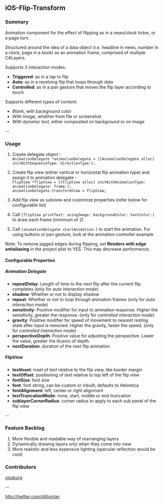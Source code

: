 ## iOS-Flip-Transform  

### Summary
Animation component for the effect of flipping as in a news/clock ticker, or a page turn. 

Structured around the idea of a data object (i.e. headline in news, number in a clock, page in a book) as an animation frame, comprised of multiple CALayers.  

Supports 3 interaction modes:  

 - __Triggered__: as in a tap to flip  
 - __Auto__: as in a revolving flip that loops through data  
 - __Controlled__: as in a pan gesture that moves the flip layer according to touch  

Supports different types of content:  

 - _Blank_, with background color  
 - _With image_, whether from file or screenshot  
 - _With dynamic text_, either composited on background or on image  

--

### Usage
 1. Create delegate object -  
`AnimationDelegate *animationDelegate = [[AnimationDelegate alloc] initWithSequenceType: directionType:];`  

 2. Create flip view (either vertical or horizontal flip animation type) and assign it to animation delegate -  
`FlipView *flipView = [[FlipView alloc] initWithAnimationType: animationDelegate: frame:];`  
`animationDelegate.transformView = flipView;`  

 3. Add flip view as subview and customize properties (refer below for configurable list)  

 4. Call `[flipView printText: usingImage: backgroundColor: textColor:]` to draw each frame (minimum of 2)  

 5. Call `[animationDelegate startAnimation:]` to start the animation. For using buttons or pan gesture, look at the animation controller example  

Note: To remove jagged edges during flipping, set __Renders with edge antialiasing__ in the project plist to YES. This may decrease performance.  

#### Configurable Properties

##### Animation Delegate

 - __repeatDelay__: Length of time to the next flip after the current flip completes (only for _auto interaction mode_)
 - __shadow__: Whether or not to display shadow
 - __repeat__: Whether or not to loop through animation frames (only for _auto interaction mode_)
 - __sensitivity__: Positive modifier for input to animation response. Higher the sensitivity, greater the response. (only for _controlled interaction mode_)
 - __gravity__: Positive modifier for speed of movement to nearest resting state after input is removed. Higher the gravity, faster the speed. (only for _controlled interaction mode_)
 - __perspectiveDepth__: Positive value for adjusting the perspective. Lower the value, greater the illusion of depth.
 - __nextDuration__: duration of the next flip animation

##### FlipView

 - __textInset__: inset of text relative to the flip view, like border margin
 - __textOffset__: positioning of text relative to top left of the flip view
 - __fontSize__: font size
 - __font__: font string, can be custom or inbuilt, defaults to Helvetica
 - __fontAlignment__: left, center or right alignment
 - __textTruncationMode__: none, start, middle or end truncation
 - __sublayerCornerRadius__: corner radius to apply to each sub panel of the flip view  

--

### Feature Backlog
1. More flexible and readable way of rearranging layers
2. Dynamically drawing layers only when they come into view
3. More realistic and less expensive lighting (specular reflection would be cool)

### Contributors  
[xissburg](https://github.com/xissburg)  

--

http://twitter.com/dilliontan
